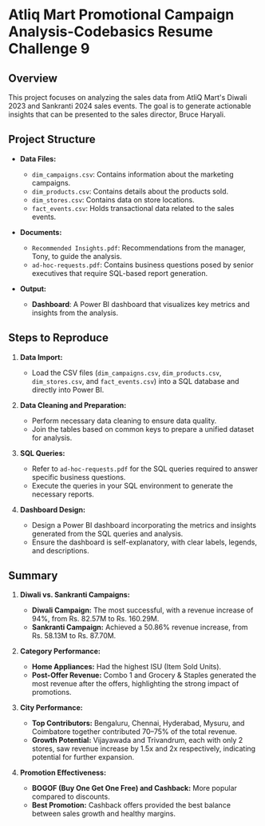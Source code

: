 # Atliq Mart Promotional Campaign Analysis-Codebasics Resume Challenge 9
## Overview

This project focuses on analyzing the sales data from AtliQ Mart's Diwali 2023 and Sankranti 2024 sales events. The goal is to generate actionable insights that can be presented to the sales director, Bruce Haryali.

## Project Structure

- **Data Files:**
  - `dim_campaigns.csv`: Contains information about the marketing campaigns.
  - `dim_products.csv`: Contains details about the products sold.
  - `dim_stores.csv`: Contains data on store locations.
  - `fact_events.csv`: Holds transactional data related to the sales events.

- **Documents:**
  - `Recommended Insights.pdf`: Recommendations from the manager, Tony, to guide the analysis.
  - `ad-hoc-requests.pdf`: Contains business questions posed by senior executives that require SQL-based report generation.

- **Output:**
  - **Dashboard**: A Power BI dashboard that visualizes key metrics and insights from the analysis.

## Steps to Reproduce

1. **Data Import:**
   - Load the CSV files (`dim_campaigns.csv`, `dim_products.csv`, `dim_stores.csv`, and `fact_events.csv`) into a SQL database and directly into Power BI.

2. **Data Cleaning and Preparation:**
   - Perform necessary data cleaning to ensure data quality.
   - Join the tables based on common keys to prepare a unified dataset for analysis.

3. **SQL Queries:**
   - Refer to `ad-hoc-requests.pdf` for the SQL queries required to answer specific business questions.
   - Execute the queries in your SQL environment to generate the necessary reports.

4. **Dashboard Design:**
   - Design a Power BI dashboard incorporating the metrics and insights generated from the SQL queries and analysis.
   - Ensure the dashboard is self-explanatory, with clear labels, legends, and descriptions.


## Summary

1. **Diwali vs. Sankranti Campaigns:**
   - **Diwali Campaign:** The most successful, with a revenue increase of 94%, from Rs. 82.57M to Rs. 160.29M.
   - **Sankranti Campaign:** Achieved a 50.86% revenue increase, from Rs. 58.13M to Rs. 87.70M.

2. **Category Performance:**
   - **Home Appliances:** Had the highest ISU (Item Sold Units).
   - **Post-Offer Revenue:** Combo 1 and Grocery & Staples generated the most revenue after the offers, highlighting the strong impact of promotions.

3. **City Performance:**
   - **Top Contributors:** Bengaluru, Chennai, Hyderabad, Mysuru, and Coimbatore together contributed 70–75% of the total revenue.
   - **Growth Potential:** Vijayawada and Trivandrum, each with only 2 stores, saw revenue increase by 1.5x and 2x respectively, indicating potential for further expansion.

4. **Promotion Effectiveness:**
   - **BOGOF (Buy One Get One Free) and Cashback:** More popular compared to discounts.
   - **Best Promotion:** Cashback offers provided the best balance between sales growth and healthy margins.

